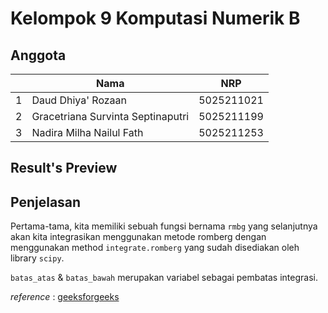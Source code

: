 # Kelompok 9 Komputasi Numerik B

## Anggota

|     | Nama                              | NRP        |
| --- | --------------------------------- | ---------- |
| 1   | Daud Dhiya' Rozaan                | 5025211021 |
| 2   | Gracetriana Survinta Septinaputri | 5025211199 |
| 3   | Nadira Milha Nailul Fath          | 5025211253 |

## Result's Preview

## Penjelasan

Pertama-tama, kita memiliki sebuah fungsi bernama `rmbg` yang selanjutnya akan kita integrasikan menggunakan metode romberg dengan menggunakan method `integrate.romberg` yang sudah disediakan oleh library `scipy`.

`batas_atas` & `batas_bawah` merupakan variabel sebagai pembatas integrasi.

_reference_ : [geeksforgeeks](https://www.geeksforgeeks.org/python-scipy-integrate-romberg-method/)
